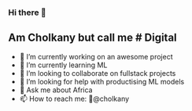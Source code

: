 ### Hi there 👋

## Am Cholkany but call me # Digital



- 🔭 I’m currently working on an awesome project
- 🌱 I’m currently learning ML
- 👯 I’m looking to collaborate on fullstack projects
- 🤔 I’m looking for help with productising ML models
- 💬 Ask me about Africa
- 📫 How to reach me: 🐤@cholkany 


